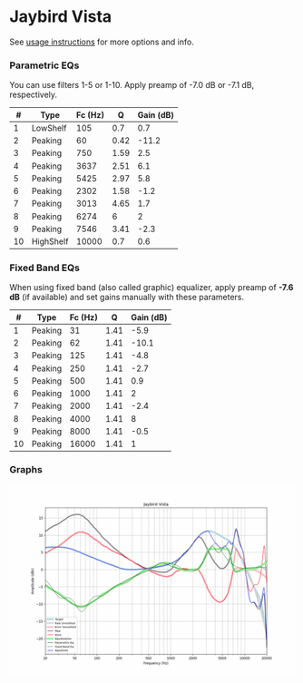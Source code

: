 # Jaybird Vista
See [usage instructions](https://github.com/jaakkopasanen/AutoEq#usage) for more options and info.

### Parametric EQs
You can use filters 1-5 or 1-10. Apply preamp of -7.0 dB or -7.1 dB, respectively.

|   # | Type      |   Fc (Hz) |    Q |   Gain (dB) |
|-----|-----------|-----------|------|-------------|
|   1 | LowShelf  |       105 | 0.7  |         0.7 |
|   2 | Peaking   |        60 | 0.42 |       -11.2 |
|   3 | Peaking   |       750 | 1.59 |         2.5 |
|   4 | Peaking   |      3637 | 2.51 |         6.1 |
|   5 | Peaking   |      5425 | 2.97 |         5.8 |
|   6 | Peaking   |      2302 | 1.58 |        -1.2 |
|   7 | Peaking   |      3013 | 4.65 |         1.7 |
|   8 | Peaking   |      6274 | 6    |         2   |
|   9 | Peaking   |      7546 | 3.41 |        -2.3 |
|  10 | HighShelf |     10000 | 0.7  |         0.6 |

### Fixed Band EQs
When using fixed band (also called graphic) equalizer, apply preamp of **-7.6 dB** (if available) and set gains manually with these parameters.

|   # | Type    |   Fc (Hz) |    Q |   Gain (dB) |
|-----|---------|-----------|------|-------------|
|   1 | Peaking |        31 | 1.41 |        -5.9 |
|   2 | Peaking |        62 | 1.41 |       -10.1 |
|   3 | Peaking |       125 | 1.41 |        -4.8 |
|   4 | Peaking |       250 | 1.41 |        -2.7 |
|   5 | Peaking |       500 | 1.41 |         0.9 |
|   6 | Peaking |      1000 | 1.41 |         2   |
|   7 | Peaking |      2000 | 1.41 |        -2.4 |
|   8 | Peaking |      4000 | 1.41 |         8   |
|   9 | Peaking |      8000 | 1.41 |        -0.5 |
|  10 | Peaking |     16000 | 1.41 |         1   |

### Graphs
![](./Jaybird%20Vista.png)
